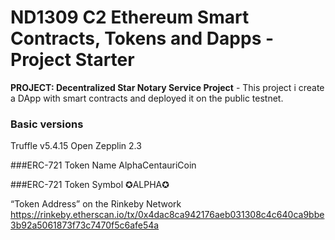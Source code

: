 # ND1309 C2 Ethereum Smart Contracts, Tokens and Dapps - Project Starter 
**PROJECT: Decentralized Star Notary Service Project** - This project i create a DApp with smart contracts and deployed it on the public testnet.

### Basic versions
Truffle v5.4.15
Open Zepplin 2.3

###ERC-721 Token Name
AlphaCentauriCoin

###ERC-721 Token Symbol
✪ALPHA✪

“Token Address” on the Rinkeby Network
https://rinkeby.etherscan.io/tx/0x4dac8ca942176aeb031308c4c640ca9bbe3b92a5061873f73c7470f5c6afe54a
